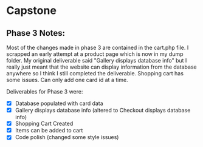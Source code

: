 # Capstone

## Phase 3 Notes:
Most of the changes made in phase 3 are contained in the cart.php file. I scrapped an early attempt at a product page which is now in my dump folder. My original deliverable said "Gallery displays database info" but I really just meant that the website can display information from the database anywhere so I think I still completed the deliverable. Shopping cart has some issues. Can only add one card id at a time. 

Deliverables for Phase 3 were: 
- [x] Database populated with card data
- [x] Gallery displays database info (altered to Checkout displays database info)
- [x] Shopping Cart Created
- [x] Items can be added to cart
- [x] Code polish (changed some style issues)
